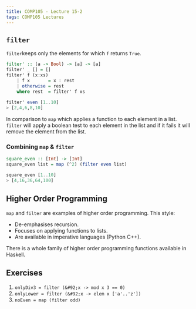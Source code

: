 ```yaml
---
title: COMP105 - Lecture 15-2
tags: COMP105 Lectures
---
```

## `filter`
`filter`keeps only the elements for which `f` returns `True`.

```haskell
filter' :: (a -> Bool) -> [a] -> [a]
filter' _ [] = []
filter' f (x:xs)
	| f x 		= x : rest
	| otherwise	= rest
	where rest 	= filter' f xs
	
filter' even [1..10]
> [2,4,6,8,10]
```

In comparison to `map` which applies a function to each element in a list. `filter` will apply a boolean test to each element in the list and if it fails it will remove the element from the list.

### Combining `map` & `filter`

```haskell
square_even :: [Int] -> [Int]
square_even list = map (^2) (filter even list)

square_even [1..10]
> [4,16,36,64,100]
```

## Higher Order Programming
`map` and `filter` are examples of higher order programming. This style:

* De-emphasises recursion.
* Focuses on applying functions to lists.
* Are available in imperative languages (Python C++).

There is a whole family of higher order programming functions available in Haskell.

## Exercises
1. `onlyDiv3 = filter (&#92;x -> mod x 3 == 0)`
1. `onlyLower = filter (&#92;x -> elem x ['a'..'z'])`
1. `noEven = map (filter odd)`
